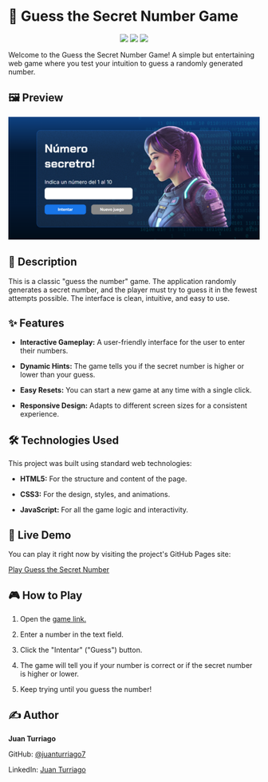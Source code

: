 # 🎲 Guess the Secret Number Game

<p align="center" > 
  <img src="https://img.shields.io/badge/HTML-%23E34F26.svg?logo=html5&logoColor=white"/>
  <img src="https://img.shields.io/badge/CSS-639?logo=css&logoColor=fff"/>
  <img src="https://img.shields.io/badge/JavaScript-F7DF1E?logo=javascript&logoColor=000"/>
</p>

Welcome to the Guess the Secret Number Game! A simple but entertaining web game where you test your intuition to guess a randomly generated number.

## 🖼️ Preview

![Vista previa del juego](./juego-secreto.png)

## 📜 Description

This is a classic "guess the number" game. The application randomly generates a secret number, and the player must try to guess it in the fewest attempts possible. The interface is clean, intuitive, and easy to use.

## ✨ Features

- **Interactive Gameplay:** A user-friendly interface for the user to enter their numbers.

- **Dynamic Hints:** The game tells you if the secret number is higher or lower than your guess.

- **Easy Resets:** You can start a new game at any time with a single click.

- **Responsive Design:** Adapts to different screen sizes for a consistent experience.

## 🛠️ Technologies Used

This project was built using standard web technologies:

- **HTML5:** For the structure and content of the page.

- **CSS3:** For the design, styles, and animations.

- **JavaScript:** For all the game logic and interactivity.

## 🚀 Live Demo
You can play it right now by visiting the project's GitHub Pages site:

[Play Guess the Secret Number](https://juanturriago7.github.io/Juego_Secreto/)

## 🎮 How to Play
1. Open the [game link.](https://juanturriago7.github.io/Juego_Secreto/)

2. Enter a number in the text field.

3. Click the "Intentar" ("Guess") button.

4. The game will tell you if your number is correct or if the secret number is higher or lower.

5. Keep trying until you guess the number!

## ✍️ Author
**Juan Turriago**

GitHub: [@juanturriago7](https://github.com/juanturriago7)

LinkedIn: [Juan Turriago](https://www.linkedin.com/in/juan-sebastian-turriago-delgado-8360061b1/)
